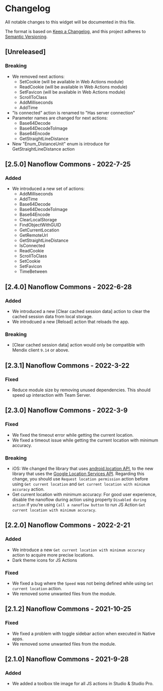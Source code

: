 # Changelog

All notable changes to this widget will be documented in this file.

The format is based on [Keep a Changelog](https://keepachangelog.com/en/1.0.0/), and this project adheres to [Semantic Versioning](https://semver.org/spec/v2.0.0.html).

## [Unreleased]

### Breaking

-   We removed next actions:
    -   SetCookie (will be available in Web Actions module)
    -   ReadCookie (will be available in Web Actions module)
    -   SetFavicon (will be available in Web Actions module)
    -   ScrollToClass
    -   AddMilliseconds
    -   AddTime
-   "Is connected" action is renamed to "Has server connection"
-   Parameter names are changed for next actions:
    -   Base64Decode
    -   Base64DecodeToImage
    -   Base64Encode
    -   GetStraightLineDistance
-   New "Enum_DistanceUnit" enum is introduce for GetStraightLineDistance action

## [2.5.0] Nanoflow Commons - 2022-7-25

### Added

-   We introduced a new set of actions:
    -   AddMilliseconds
    -   AddTime
    -   Base64Decode
    -   Base64DecodeToImage
    -   Base64Encode
    -   ClearLocalStorage
    -   FindObjectWithGUID
    -   GetCurrentLocation
    -   GetRemoteUrl
    -   GetStraightLineDistance
    -   IsConnected
    -   ReadCookie
    -   ScrollToClass
    -   SetCookie
    -   SetFavicon
    -   TimeBetween

## [2.4.0] Nanoflow Commons - 2022-6-28

### Added

-   We introduced a new [Clear cached session data] action to clear the cached session data from local storage.
-   We introdcued a new [Reload] action that reloads the app.

### Breaking

-   [Clear cached session data] action would only be compatible with Mendix client `9.14` or above.

## [2.3.1] Nanoflow Commons - 2022-3-22

### Fixed

-   Reduce module size by removing unused dependencies. This should speed up interaction with Team Server.

## [2.3.0] Nanoflow Commons - 2022-3-9

### Fixed

-   We fixed the timeout error while getting the current location.
-   We fixed a timeout issue while getting the current location with minimum accuracy.

### Breaking

-   iOS: We changed the library that uses [android.location API](https://developer.android.com/reference/android/location/package-summary), to the new library that uses the [Google Location Services API](https://developer.android.com/training/location/). Regarding this change, you should use `Request location permission` action before using `Get current location` and `Get current location with minimum accuracy` action.
-   Get current location with minimum accuracy: For good user experience, disable the nanoflow during action using property `Disabled during action` if you’re using `Call a nanoflow button` to run JS Action `Get current location with minimum accuracy`.

## [2.2.0] Nanoflow Commons - 2022-2-21

### Added

-   We introduce a new `Get current location with minimum accuracy` action to acquire more precise locations.
-   Dark theme icons for JS Actions

### Fixed

-   We fixed a bug where the `Speed` was not being defined while using `Get current location` action.
-   We removed some unwanted files from the module.

## [2.1.2] Nanoflow Commons - 2021-10-25

### Fixed

-   We fixed a problem with toggle sidebar action when executed in Native apps.
-   We removed some unwanted files from the module.

## [2.1.0] Nanoflow Commons - 2021-9-28

### Added

-   We added a toolbox tile image for all JS actions in Studio & Studio Pro.
